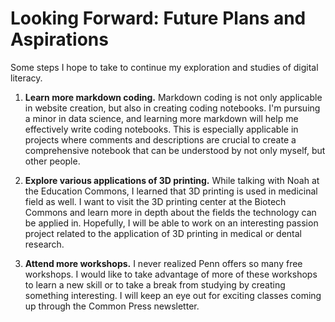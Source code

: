 # Looking Forward: Future Plans and Aspirations

Some steps I hope to take to continue my exploration and studies of digital literacy. 

1) **Learn more markdown coding.** Markdown coding is not only applicable in website creation, but also in creating coding notebooks. I'm pursuing a minor in data science, and learning more markdown will help me effectively write coding notebooks. This is especially applicable in projects where comments and descriptions are crucial to create a comprehensive notebook that can be understood by not only myself, but other people.
   
2) **Explore various applications of 3D printing.** While talking with Noah at the Education Commons, I learned that 3D printing is used in medicinal field as well. I want to visit the 3D printing center at the Biotech Commons and learn more in depth about the fields the technology can be applied in. Hopefully, I will be able to work on an interesting passion project related to the application of 3D printing in medical or dental research.
   
3) **Attend more workshops.** I never realized Penn offers so many free workshops. I would like to take advantage of more of these workshops to learn a new skill or to take a break from studying by creating something interesting. I will keep an eye out for exciting classes coming up through the Common Press newsletter. 
